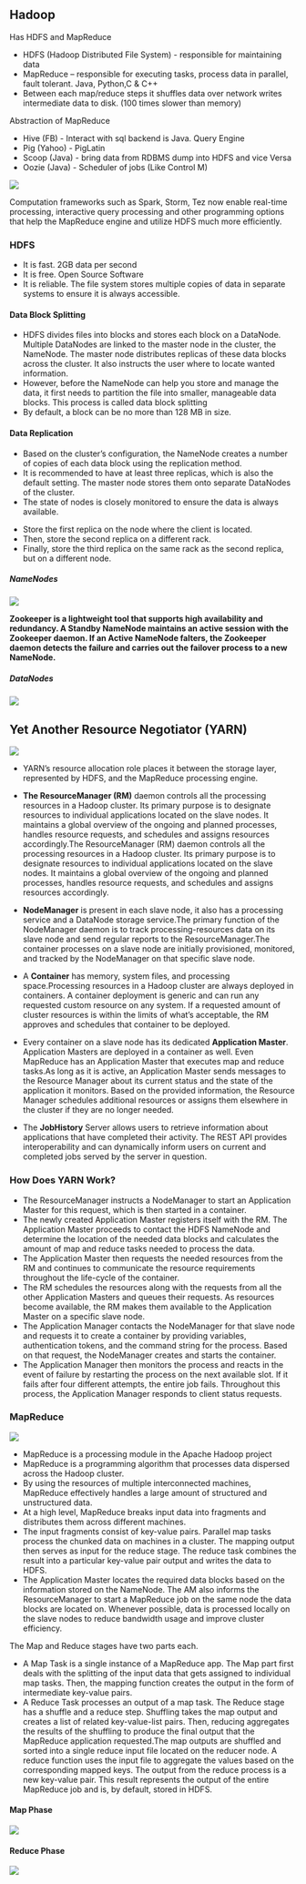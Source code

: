 ## Hadoop

Has HDFS and MapReduce
- HDFS (Hadoop Distributed File System) - responsible for maintaining data
- MapReduce – responsible for executing tasks, process data in parallel, fault tolerant. Java, Python,C & C++
- Between each map/reduce steps it shuffles data over network writes intermediate data to disk. (100 times slower than memory)

Abstraction of MapReduce
- Hive (FB) - Interact with sql backend is Java. Query Engine
- Pig (Yahoo) - PigLatin
- Scoop (Java) - bring data from RDBMS dump into HDFS and vice Versa
- Oozie (Java) - Scheduler of jobs (Like Control M)

![](sections/resources/BigDataArchitecture.png)

Computation frameworks such as Spark, Storm, Tez now enable real-time processing, interactive query processing and other programming options that help the MapReduce engine and utilize HDFS much more efficiently.

### HDFS

- It is fast. 2GB data per second
- It is free. Open Source Software
- It is reliable. The file system stores multiple copies of data in separate systems to ensure it is always accessible.

#### Data Block Splitting

- HDFS divides files into blocks and stores each block on a DataNode. Multiple DataNodes are linked to the master node in the cluster, the NameNode. The master node distributes replicas of these data blocks across the cluster. It also instructs the user where to locate wanted information.
- However, before the NameNode can help you store and manage the data, it first needs to partition the file into smaller, manageable data blocks. This process is called data block splitting
- By default, a block can be no more than 128 MB in size.

#### Data Replication

- Based on the cluster’s configuration, the NameNode creates a number of copies of each data block using the replication method.
- It is recommended to have at least three replicas, which is also the default setting. The master node stores them onto separate DataNodes of the cluster.
- The state of nodes is closely monitored to ensure the data is always available.

* Store the first replica on the node where the client is located.
* Then, store the second replica on a different rack.
* Finally, store the third replica on the same rack as the second replica, but on a different node.

##### NameNodes

![](sections/resources/NameNodes.png)

**Zookeeper is a lightweight tool that supports high availability and redundancy. A Standby NameNode maintains an active session with the Zookeeper daemon. If an Active NameNode falters, the Zookeeper daemon detects the failure and carries out the failover process to a new NameNode.**

##### DataNodes

![](sections/resources/DataNodes.png)

## Yet Another Resource Negotiator (YARN)

![](sections/resources/YARN.png)

- YARN’s resource allocation role places it between the storage layer, represented by HDFS, and the MapReduce processing engine.

- **The ResourceManager (RM)** daemon controls all the processing resources in a Hadoop cluster. Its primary purpose is to designate resources to individual applications located on the slave nodes. It maintains a global overview of the ongoing and planned processes, handles resource requests, and schedules and assigns resources accordingly.The ResourceManager (RM) daemon controls all the processing resources in a Hadoop cluster. Its primary purpose is to designate resources to individual applications located on the slave nodes. It maintains a global overview of the ongoing and planned processes, handles resource requests, and schedules and assigns resources accordingly.
- **NodeManager** is present in each slave node, it also has a processing service and a DataNode storage service.The primary function of the NodeManager daemon is to track processing-resources data on its slave node and send regular reports to the ResourceManager.The container processes on a slave node are initially provisioned, monitored, and tracked by the NodeManager on that specific slave node.
- A **Container** has memory, system files, and processing space.Processing resources in a Hadoop cluster are always deployed in containers. A container deployment is generic and can run any requested custom resource on any system. If a requested amount of cluster resources is within the limits of what’s acceptable, the RM approves and schedules that container to be deployed.
- Every container on a slave node has its dedicated **Application Master**. Application Masters are deployed in a container as well. Even MapReduce has an Application Master that executes map and reduce tasks.As long as it is active, an Application Master sends messages to the Resource Manager about its current status and the state of the application it monitors. Based on the provided information, the Resource Manager schedules additional resources or assigns them elsewhere in the cluster if they are no longer needed.
- The **JobHistory** Server allows users to retrieve information about applications that have completed their activity. The REST API provides interoperability and can dynamically inform users on current and completed jobs served by the server in question.

### How Does YARN Work?

- The ResourceManager instructs a NodeManager to start an Application Master for this request, which is then started in a container. 
- The newly created Application Master registers itself with the RM. The Application Master proceeds to contact the HDFS NameNode and determine the location of the needed data blocks and calculates the amount of map and reduce tasks needed to process the data. 
- The Application Master then requests the needed resources from the RM and continues to communicate the resource requirements throughout the life-cycle of the container. 
- The RM schedules the resources along with the requests from all the other Application Masters and queues their requests. As resources become available, the RM makes them available to the Application Master on a specific slave node. 
- The Application Manager contacts the NodeManager for that slave node and requests it to create a container by providing variables, authentication tokens, and the command string for the process. Based on that request, the NodeManager creates and starts the container. 
- The Application Manager then monitors the process and reacts in the event of failure by restarting the process on the next available slot. If it fails after four different attempts, the entire job fails. Throughout this process, the Application Manager responds to client status requests.

### MapReduce

![](sections/resources/MapReduceFlow.png)

- MapReduce is a processing module in the Apache Hadoop project
- MapReduce is a programming algorithm that processes data dispersed across the Hadoop cluster.
- By using the resources of multiple interconnected machines, MapReduce effectively handles a large amount of structured and unstructured data.
- At a high level, MapReduce breaks input data into fragments and distributes them across different machines.
- The input fragments consist of key-value pairs. Parallel map tasks process the chunked data on machines in a cluster. The mapping output then serves as input for the reduce stage. The reduce task combines the result into a particular key-value pair output and writes the data to HDFS.
- The Application Master locates the required data blocks based on the information stored on the NameNode. The AM also informs the ResourceManager to start a MapReduce job on the same node the data blocks are located on. Whenever possible, data is processed locally on the slave nodes to reduce bandwidth usage and improve cluster efficiency.

The Map and Reduce stages have two parts each.

- A Map Task is a single instance of a MapReduce app. The Map part first deals with the splitting of the input data that gets assigned to individual map tasks. Then, the mapping function creates the output in the form of intermediate key-value pairs.
- A Reduce Task processes an output of a map task. The Reduce stage has a shuffle and a reduce step. Shuffling takes the map output and creates a list of related key-value-list pairs. Then, reducing aggregates the results of the shuffling to produce the final output that the MapReduce application requested.The map outputs are shuffled and sorted into a single reduce input file located on the reducer node. A reduce function uses the input file to aggregate the values based on the corresponding mapped keys. The output from the reduce process is a new key-value pair. This result represents the output of the entire MapReduce job and is, by default, stored in HDFS.

#### Map Phase

![](sections/resources/MapPhase.png)

#### Reduce Phase

![](sections/resources/ReducePhase.png)

